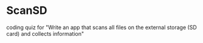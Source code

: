 # ScanSD
coding quiz for "Write an app that scans all files on the external storage (SD card) and collects information"
